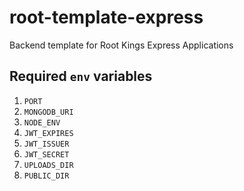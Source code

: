 # root-template-express

Backend template for Root Kings Express Applications

## Required `env` variables

1. `PORT`
2. `MONGODB_URI`
3. `NODE_ENV`
4. `JWT_EXPIRES`
5. `JWT_ISSUER`
6. `JWT_SECRET`
7. `UPLOADS_DIR`
8. `PUBLIC_DIR`
